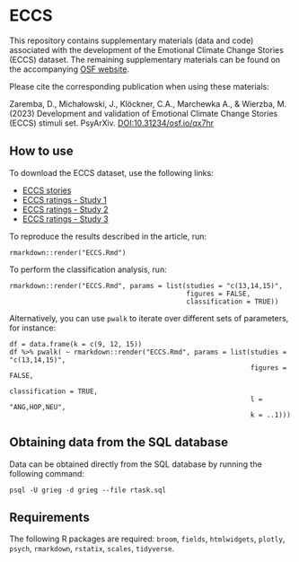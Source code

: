 # ECCS

This repository contains supplementary materials (data and code) associated with the development of the Emotional Climate Change Stories (ECCS) dataset. The remaining supplementary materials can be found on the accompanying [OSF website](https://osf.io/v8hts/).

Please cite the corresponding publication when using these materials:

Zaremba, D., Michałowski, J., Klöckner, C.A., Marchewka A., & Wierzba, M. (2023) Development and validation of Emotional Climate Change Stories (ECCS) stimuli set. PsyArXiv. [DOI:10.31234/osf.io/qx7hr](https://psyarxiv.com/qx7hr)

## How to use

To download the ECCS dataset, use the following links:
- [ECCS stories](https://github.com/nencki-lobi/ECCS/blob/main/ECCS-stories.tsv)
- [ECCS ratings - Study 1](https://github.com/nencki-lobi/ECCS/blob/main/ECCS-ratings-S1.tsv)
- [ECCS ratings - Study 2](https://github.com/nencki-lobi/ECCS/blob/main/ECCS-ratings-S2.tsv)
- [ECCS ratings - Study 3](https://github.com/nencki-lobi/ECCS/blob/main/ECCS-ratings-S3.tsv)

To reproduce the results described in the article, run:

```
rmarkdown::render("ECCS.Rmd")
```

To perform the classification analysis, run:

```
rmarkdown::render("ECCS.Rmd", params = list(studies = "c(13,14,15)", 
                                            figures = FALSE, 
                                            classification = TRUE))
```

Alternatively, you can use `pwalk` to iterate over different sets of parameters, for instance:

```
df = data.frame(k = c(9, 12, 15))
df %>% pwalk( ~ rmarkdown::render("ECCS.Rmd", params = list(studies = "c(13,14,15)",
                                                            figures = FALSE,
                                                            classification = TRUE,
                                                            l = "ANG,HOP,NEU", 
                                                            k = ..1)))
```

## Obtaining data from the SQL database

Data can be obtained directly from the SQL database by running the following command:

```
psql -U grieg -d grieg --file rtask.sql
```

## Requirements

The following R packages are required: `broom`, `fields`, `htmlwidgets`, `plotly`, `psych`, `rmarkdown`, `rstatix`, `scales`, `tidyverse`.
